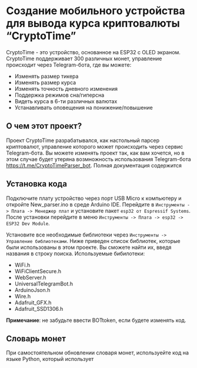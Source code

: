 # Создание мобильного устройства для вывода курса криптовалюты “CryptoTime”
CryptoTime - это устройство, основанное на ESP32 c OLED экраном. CryptoTime поддерживает 300 различных монет, управление происходит через Telegram-бота, где вы можете: 
- Изменять размер тикера
- Изменять размер курса
- Изменять точность дневного изменения
- Поддержка режимов сна/гиперсна
- Видеть курса в 6-ти различных валютах
- Устанавливать оповещения на понижение/повышение
## О чем этот проект? ##
Проект CryptoTime разрабатывался, как настольный парсер криптовалют, управление которого может происходить через сервис Telegram-бота.
Вы можете изменять проект так, как вам хочется, но в этом случае будет утеряна возмножность использования Telegram-бота <https://t.me/CryptoTimeParser_bot>.
Полная документация содержится 
## Установка кода ##
Подключите плату устройство через порт USB Micro к компьютеру и откройте New_parser.ino в среде Arduino IDE.
Перейдите в `Инструменты -> Плата -> Менеджер плат` и установите пакет `esp32 от Espressif Systems`.
После установки перейдите в меню `Инструменты -> Плата -> esp32 -> ESP32 Dev Module`.

Установите все необходимые библиотеки через `Инструменты -> Управление библиотеками`. Ниже приведен список библиотек, которые были использованы в этом проекте. Вы сможете найти их, введя названия в строку поиска.
Используемые бибилотеки: 
- WiFi.h
- WiFiClientSecure.h
- WebServer.h
- UniversalTelegramBot.h
- ArduinoJson.h
- Wire.h
- Adafruit_GFX.h
- Adafruit_SSD1306.h

**Примечание**: не забудьте ввести BOTtoken, если будете изменять код.
## Словарь монет ##
При самостоятельном обновлении словаря монет, используейте код на языке Python, который использует 
